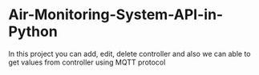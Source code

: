 # Air-Monitoring-System-API-in-Python

In this project you can add, edit, delete controller and also we can able to get values from controller using MQTT protocol
